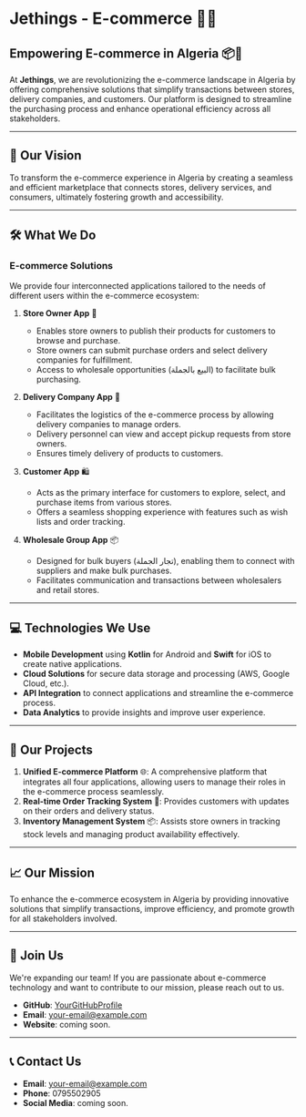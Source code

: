 # **Jethings - E-commerce** 🛒🌐

## **Empowering E-commerce in Algeria** 📦🚀
At **Jethings**, we are revolutionizing the e-commerce landscape in Algeria by offering comprehensive solutions that simplify transactions between stores, delivery companies, and customers. Our platform is designed to streamline the purchasing process and enhance operational efficiency across all stakeholders.

---

## 🌟 **Our Vision**

To transform the e-commerce experience in Algeria by creating a seamless and efficient marketplace that connects stores, delivery services, and consumers, ultimately fostering growth and accessibility.

---

## 🛠️ **What We Do**

### **E-commerce Solutions**
We provide four interconnected applications tailored to the needs of different users within the e-commerce ecosystem:
1. **Store Owner App** 🏪
   - Enables store owners to publish their products for customers to browse and purchase.
   - Store owners can submit purchase orders and select delivery companies for fulfillment.
   - Access to wholesale opportunities (البيع بالجملة) to facilitate bulk purchasing.

2. **Delivery Company App** 🚚
   - Facilitates the logistics of the e-commerce process by allowing delivery companies to manage orders.
   - Delivery personnel can view and accept pickup requests from store owners.
   - Ensures timely delivery of products to customers.

3. **Customer App** 🛍️
   - Acts as the primary interface for customers to explore, select, and purchase items from various stores.
   - Offers a seamless shopping experience with features such as wish lists and order tracking.

4. **Wholesale Group App** 📦
   - Designed for bulk buyers (تجار الجملة), enabling them to connect with suppliers and make bulk purchases.
   - Facilitates communication and transactions between wholesalers and retail stores.


---

## 💻 **Technologies We Use**

- **Mobile Development** using **Kotlin** for Android and **Swift** for iOS to create native applications.
- **Cloud Solutions** for secure data storage and processing (AWS, Google Cloud, etc.).
- **API Integration** to connect applications and streamline the e-commerce process.
- **Data Analytics** to provide insights and improve user experience.


---

## 🚀 **Our Projects**

1. **Unified E-commerce Platform** 🌐: A comprehensive platform that integrates all four applications, allowing users to manage their roles in the e-commerce process seamlessly.
2. **Real-time Order Tracking System** 📱: Provides customers with updates on their orders and delivery status.
3. **Inventory Management System** 📦: Assists store owners in tracking stock levels and managing product availability effectively.

---


## 📈 **Our Mission**
To enhance the e-commerce ecosystem in Algeria by providing innovative solutions that simplify transactions, improve efficiency, and promote growth for all stakeholders involved.

---

## 🤝 **Join Us**
We're expanding our team! If you are passionate about e-commerce technology and want to contribute to our mission, please reach out to us.

- **GitHub**: [YourGitHubProfile](https://github.com/YourGitHubProfile/)
- **Email**: your-email@example.com 
- **Website**: coming soon.


---

## 📞 **Contact Us**
- **Email**: your-email@example.com 
- **Phone**: 0795502905
- **Social Media**: coming soon.

